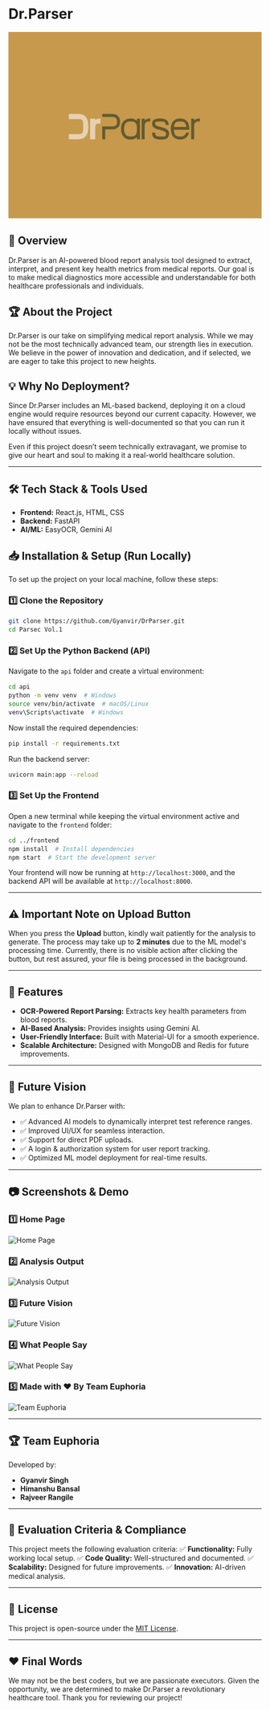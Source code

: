 # Dr.Parser

![Dr.Parser Banner](DrParser.png)

## 🚀 Overview
Dr.Parser is an AI-powered blood report analysis tool designed to extract, interpret, and present key health metrics from medical reports. Our goal is to make medical diagnostics more accessible and understandable for both healthcare professionals and individuals.

## 🏆 About the Project
Dr.Parser is our take on simplifying medical report analysis. While we may not be the most technically advanced team, our strength lies in execution. We believe in the power of innovation and dedication, and if selected, we are eager to take this project to new heights.

## 💡 Why No Deployment?
Since Dr.Parser includes an ML-based backend, deploying it on a cloud engine would require resources beyond our current capacity. However, we have ensured that everything is well-documented so that you can run it locally without issues.

Even if this project doesn’t seem technically extravagant, we promise to give our heart and soul to making it a real-world healthcare solution.

---

## 🛠 Tech Stack & Tools Used
- **Frontend:** React.js, HTML, CSS 
- **Backend:** FastAPI
- **AI/ML:** EasyOCR, Gemini AI
  

## 📥 Installation & Setup (Run Locally)
To set up the project on your local machine, follow these steps:

### 1️⃣ Clone the Repository
```sh
git clone https://github.com/Gyanvir/DrParser.git
cd Parsec Vol.1
```

### 2️⃣ Set Up the Python Backend (API)
Navigate to the `api` folder and create a virtual environment:
```sh
cd api
python -m venv venv  # Windows
source venv/bin/activate  # macOS/Linux
venv\Scripts\activate  # Windows
```

Now install the required dependencies:
```sh
pip install -r requirements.txt
```

Run the backend server:
```sh
uvicorn main:app --reload
```

### 3️⃣ Set Up the Frontend
Open a new terminal while keeping the virtual environment active and navigate to the `frontend` folder:
```sh
cd ../frontend
npm install  # Install dependencies
npm start  # Start the development server
```

Your frontend will now be running at `http://localhost:3000`, and the backend API will be available at `http://localhost:8000`.

---

## ⚠️ Important Note on Upload Button
When you press the **Upload** button, kindly wait patiently for the analysis to generate. The process may take up to **2 minutes** due to the ML model's processing time. Currently, there is no visible action after clicking the button, but rest assured, your file is being processed in the background.

---

## 🌟 Features
- **OCR-Powered Report Parsing:** Extracts key health parameters from blood reports.
- **AI-Based Analysis:** Provides insights using Gemini AI.
- **User-Friendly Interface:** Built with Material-UI for a smooth experience.
- **Scalable Architecture:** Designed with MongoDB and Redis for future improvements.

---

## 🔮 Future Vision
We plan to enhance Dr.Parser with:
- ✅ Advanced AI models to dynamically interpret test reference ranges.
- ✅ Improved UI/UX for seamless interaction.
- ✅ Support for direct PDF uploads.
- ✅ A login & authorization system for user report tracking.
- ✅ Optimized ML model deployment for real-time results.

---

## 📷 Screenshots & Demo
### 1️⃣ Home Page  
![Home Page](https://github.com/user-attachments/assets/8b43cc2b-4cb9-4244-8c37-ae689fd89577)  

### 2️⃣ Analysis Output  
![Analysis Output](https://github.com/user-attachments/assets/cad852cf-ae3c-4486-9842-ae638a3ff5ed)  

### 3️⃣ Future Vision  
![Future Vision](https://github.com/user-attachments/assets/4d4d6c4c-d313-4567-9f01-a2dc41133dbf)  

### 4️⃣ What People Say  
![What People Say](https://github.com/user-attachments/assets/103941f7-8243-4b30-aec6-a5182bb4fcae)  


### 5️⃣ Made with ❤️ By Team Euphoria
![Team Euphoria](https://github.com/user-attachments/assets/0cddbd43-1573-431a-b69d-1275dcd39ef3)  


---

## 🏆 Team Euphoria
Developed by:
- **Gyanvir Singh**
- **Himanshu Bansal**
- **Rajveer Rangile**

---

## 📝 Evaluation Criteria & Compliance
This project meets the following evaluation criteria:
✅ **Functionality:** Fully working local setup.
✅ **Code Quality:** Well-structured and documented.
✅ **Scalability:** Designed for future improvements.
✅ **Innovation:** AI-driven medical analysis.

---

## 📜 License
This project is open-source under the [MIT License](LICENSE).

---

## ❤️ Final Words
We may not be the best coders, but we are passionate executors. Given the opportunity, we are determined to make Dr.Parser a revolutionary healthcare tool. Thank you for reviewing our project!

